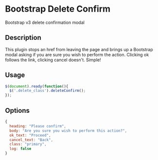 # Bootstrap Delete Confirm
Bootstrap v3 delete confirmation modal
## Description

This plugin stops an href from leaving the page and brings up a Bootstrap modal asking if you are sure you wish to perform the action. Clicking ok follows the link, clicking cancel doesn't. Simple!

## Usage

```javascript
$(document).ready(function(){
  $('.delete_class').deleteConfirm();
});
```

## Options

```javascript
{
  heading: "Please confirm",
  body: "Are you sure you wish to perform this action?",
  ok_text: "Proceed",
  cancel_text: "Back",
  class: "primary",
  log: false
}
```

